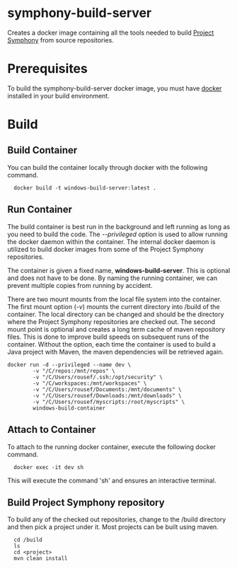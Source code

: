 # symphony-build-server
Creates a docker image containing all the tools needed to build 
[Project Symphony](https://github.com/dellemc-symphony) from source repositories.

# Prerequisites
To build the symphony-build-server docker image, you must have 
[docker](https://www.docker.com/community-edition#/download) installed in your build environment.

# Build
## Build Container
You can build the container locally through docker with the following command.

```
  docker build -t windows-build-server:latest .
```

## Run Container
The build container is best run in the background and left running as long as you need to build the code.
The *--privileged* option is used to allow running the docker daemon within the container. The internal
docker daemon is utilized to build docker images from some of the Project Symphony repositories.

The container is given a fixed name, **windows-build-server**. This is optional and does not have to be done. By
naming the running container, we can prevent multiple copies from running by accident.

There are two mount mounts from the local file system into the container. The first mount option (*-v*)
mounts the current directory into /build of the container. The local directory can be changed and should
be the directory where the Project Symphony repositories are checked out. The second mount point is 
optional and creates a long term cache of maven repository files. This is done to improve build speeds
on subsequent runs of the container. Without the option, each time the container is used to build a 
Java project with Maven, the maven dependencies will be retrieved again.

```
docker run -d --privileged --name dev \
        -v "/C/repos:/mnt/repos" \
        -v "/C/Users/rousef/.ssh:/opt/security" \
        -v "/C/workspaces:/mnt/workspaces" \
        -v "/C/Users/rousef/Documents:/mnt/documents" \
        -v "/C/Users/rousef/Downloads:/mnt/downloads" \
        -v "/C/Users/rousef/myscripts:/root/myscripts" \
        windows-build-container
```

## Attach to Container
To attach to the running docker container, execute the following docker command.

```
  docker exec -it dev sh
```

This will execute the command 'sh' and ensures an interactive terminal.

## Build Project Symphony repository
To build any of the checked out repositories, change to the /build directory and then pick a project under it.
Most projects can be built using maven.

```
  cd /build
  ls
  cd <project>
  mvn clean install
```
